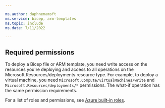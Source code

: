 ```yaml
---

ms.author: daphnemamsft
ms.service: bicep, arm-templates
ms.topic: include
ms.date: 7/11/2022

---
```


## Required permissions

To deploy a Bicep file or ARM template, you need write access on the resources you're deploying and access to all operations on the Microsoft.Resources/deployments resource type. For example, to deploy a virtual machine, you need `Microsoft.Compute/virtualMachines/write` and `Microsoft.Resources/deployments/*` permissions.  The what-if operation has the same permission requirements.

For a list of roles and permissions, see [Azure built-in roles](../articles/role-based-access-control/built-in-roles.md).
